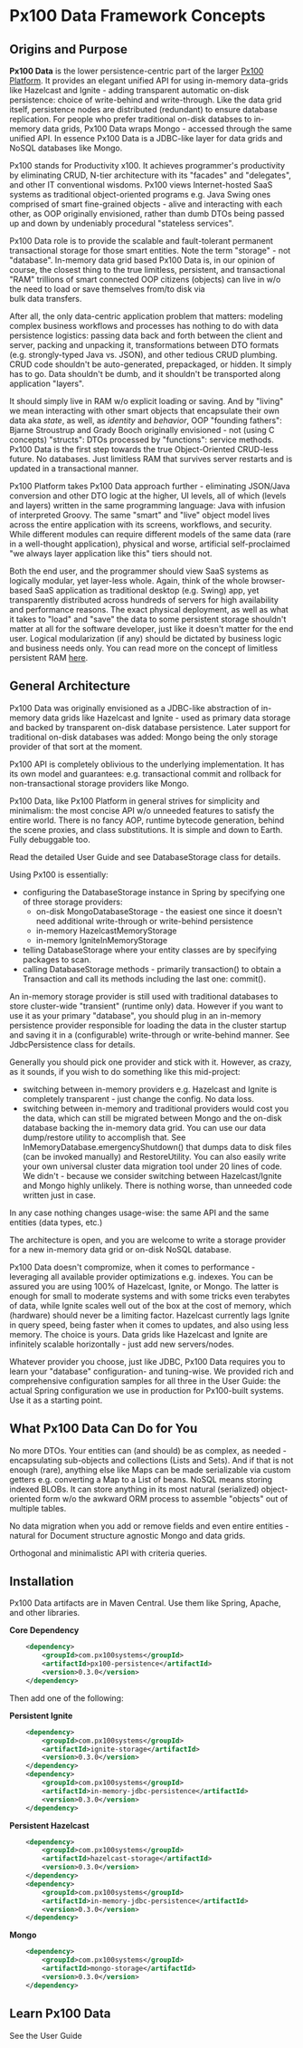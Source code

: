 # Px100 Data Framework Concepts
## Origins and Purpose
**Px100 Data** is the lower persistence-centric part of the larger [Px100 Platform](http://px100systems.com). 
It provides an elegant unified API for using in-memory data-grids like Hazelcast and Ignite - adding transparent automatic on-disk persistence:
choice of write-behind and write-through. Like the data grid itself, persistence nodes are distributed (redundant) to ensure database replication. 
For people who prefer traditional on-disk databses to in-memory data grids, Px100 Data wraps Mongo - accessed through the same unified API. 
In essence Px100 Data is a JDBC-like layer for data grids and NoSQL databases like Mongo. 

Px100 stands for Productivity x100. It achieves programmer's productivity by eliminating CRUD, N-tier architecture with its "facades" and "delegates", 
and other IT conventional wisdoms. Px100 views Internet-hosted SaaS systems as traditional object-oriented programs e.g. Java Swing ones
comprised of smart fine-grained objects - alive and interacting with each other, as OOP originally envisioned, rather than dumb DTOs being passed 
up and down by undeniably procedural "stateless services". 
 
Px100 Data role is to provide the scalable and fault-tolerant permanent transactional storage for those smart entities. Note the term "storage" - 
not "database". In-memory data grid based Px100 Data is, in our opinion of course, the closest thing to the true limitless, persistent, and 
transactional "RAM" trillions of smart connected OOP citizens (objects) can live in w/o the need to load or save themselves from/to disk via  
bulk data transfers. 

After all, the only data-centric application problem that matters: modeling complex business workflows and processes has nothing to do with
data persistence logistics: passing data back and forth between the client and server, packing and unpacking it, 
transformations between DTO formats (e.g. strongly-typed Java vs. JSON), and other tedious CRUD plumbing. CRUD code shouldn't be auto-generated,
prepackaged, or hidden. It simply has to go. Data shouldn't be dumb, and it shouldn't be transported along application "layers".
 
It should simply live in RAM w/o explicit loading or saving. And by "living" we mean interacting with other smart objects that encapsulate
their own data aka *state*, as well, as *identity* and *behavior*, OOP "founding fathers": Bjarne Stroustrup and Grady Booch originally 
envisioned - not (using C concepts) "structs": DTOs processed by "functions": service methods. Px100 Data is the first step towards 
the true Object-Oriented CRUD-less future. No databases. Just limitless RAM that survives server restarts and is updated in a 
transactional manner. 

Px100 Platform takes Px100 Data approach further - eliminating JSON/Java conversion and other DTO logic at the higher, UI levels, all of which
(levels and layers) written in the same programming language: Java with infusion of interpreted Groovy. The same "smart" and "live" object model
lives across the entire application with its screens, workflows, and security. While different modules can require different models of the same
data (rare in a well-thought application), physical and worse, artificial self-proclaimed "we always layer application like this" tiers should not. 

Both the end user, and the programmer should view SaaS systems as logically modular, yet layer-less whole. Again, think of the whole browser-based 
SaaS application as traditional desktop (e.g. Swing) app, yet transparently distributed across hundreds of servers for high availability and performance 
reasons. The exact physical deployment, as well as what it takes to "load" and "save" the data to some persistent storage shouldn't matter at all for 
the software developer, just like it doesn't matter for the end user. Logical modularization (if any) should be dictated by business logic and business 
needs only. You can read more on the concept of limitless persistent RAM [here](https://www.linkedin.com/pulse/3rd-generation-data-persistence-alex-rogachevsky).  

## General Architecture        
Px100 Data was originally envisioned as a JDBC-like abstraction of in-memory data grids like Hazelcast and Ignite - used as primary data storage
and backed by transparent on-disk database persistence. Later support for traditional on-disk databases was added: Mongo being the only storage provider 
of that sort at the moment.
    
Px100 API is completely oblivious to the underlying implementation. It has its own model and guarantees: e.g. transactional commit and rollback 
for non-transactional storage providers like Mongo.    

Px100 Data, like Px100 Platform in general strives for simplicity and minimalism: the most concise API w/o unneeded features to satisfy the entire world.
There is no fancy AOP, runtime bytecode generation, behind the scene proxies, and class substitutions. It is simple and down to Earth. 
Fully debuggable too. 
    
Read the detailed User Guide and see DatabaseStorage class for details.
  
Using Px100 is essentially:

* configuring the DatabaseStorage instance in Spring by specifying one of three storage providers:
    * on-disk MongoDatabaseStorage - the easiest one since it doesn't need additional write-through or write-behind persistence
    * in-memory HazelcastMemoryStorage
    * in-memory IgniteInMemoryStorage
* telling DatabaseStorage where your entity classes are by specifying packages to scan.    
* calling DatabaseStorage methods - primarily transaction() to obtain a Transaction and call its methods including the last one: commit().
      
An in-memory storage provider is still used with traditional databases to store cluster-wide "transient" (runtime only) data. However
if you want to use it as your primary "database", you should plug in an in-memory persistence provider responsible for loading the data 
in the cluster startup and saving it in a (configurable) write-through or write-behind manner. See JdbcPersistence class for details.
   
Generally you should pick one provider and stick with it. However, as crazy, as it sounds, if you wish to do something like this mid-project:

* switching between in-memory providers e.g. Hazelcast and Ignite is completely transparent - just change the config. No data loss.
* switching between in-memory and traditional providers would cost you the data, which can still be migrated between Mongo and 
the on-disk database backing the in-memory data grid. You can use our data dump/restore utility to accomplish that. 
See InMemoryDatabase.emergencyShutdown() that dumps data to disk files (can be invoked manually) and RestoreUtility.
You can also easily write your own universal cluster data migration tool under 20 lines of code. We didn't - because we consider switching between 
Hazelcast/Ignite and Mongo highly unlikely. There is nothing worse, than unneeded code written just in case.        

In any case nothing changes usage-wise: the same API and the same entities (data types, etc.)

The architecture is open, and you are welcome to write a storage provider for a new in-memory data grid or on-disk NoSQL database. 

Px100 Data doesn't compromize, when it comes to performance - leveraging all available provider optimizations e.g. indexes. You can be assured
you are using 100% of Hazelcast, Ignite, or Mongo. The latter is enough for small to moderate systems and with some tricks even terabytes of 
data, while Ignite scales well out of the box at the cost of memory, which (hardware) should never be a limiting factor. Hazelcast currently 
lags Ignite in query speed, being faster when it comes to updates, and also using less memory. The choice is yours. Data grids like Hazelcast and 
Ignite are infinitely scalable horizontally - just add new servers/nodes.     

Whatever provider you choose, just like JDBC, Px100 Data requires you to learn your "database" configuration- and tuning-wise. We provided 
rich and comprehensive configuration samples for all three in the User Guide: the actual Spring configuration we use in production for 
Px100-built systems. Use it as a starting point.
  
## What Px100 Data Can Do for You
No more DTOs. Your entities can (and should) be as complex, as needed - encapsulating sub-objects and collections (Lists and Sets). 
And if that is not enough (rare), anything else like Maps can be made serializable via custom getters e.g. converting a Map to a List of beans.
NoSQL means storing indexed BLOBs. It can store anything in its most natural (serialized) object-oriented form w/o the awkward ORM process to 
assemble "objects" out of multiple tables.     

No data migration when you add or remove fields and even entire entities - natural for Document structure agnostic Mongo and data grids.
    
Orthogonal and minimalistic API with criteria queries.    

## Installation
Px100 Data artifacts are in Maven Central. Use them like Spring, Apache, and other libraries.

**Core Dependency**
```xml
    <dependency>
        <groupId>com.px100systems</groupId>
        <artifactId>px100-persistence</artifactId>
        <version>0.3.0</version>
    </dependency>
```

Then add one of the following:

**Persistent Ignite**
```xml
    <dependency>
        <groupId>com.px100systems</groupId>
        <artifactId>ignite-storage</artifactId>
        <version>0.3.0</version>
    </dependency>
    <dependency>
        <groupId>com.px100systems</groupId>
        <artifactId>in-memory-jdbc-persistence</artifactId>
        <version>0.3.0</version>
    </dependency>
```

**Persistent Hazelcast**
```xml
    <dependency>
        <groupId>com.px100systems</groupId>
        <artifactId>hazelcast-storage</artifactId>
        <version>0.3.0</version>
    </dependency>
    <dependency>
        <groupId>com.px100systems</groupId>
        <artifactId>in-memory-jdbc-persistence</artifactId>
        <version>0.3.0</version>
    </dependency>
```

**Mongo**
```xml
    <dependency>
        <groupId>com.px100systems</groupId>
        <artifactId>mongo-storage</artifactId>
        <version>0.3.0</version>
    </dependency>
```

## Learn Px100 Data
See the User Guide
